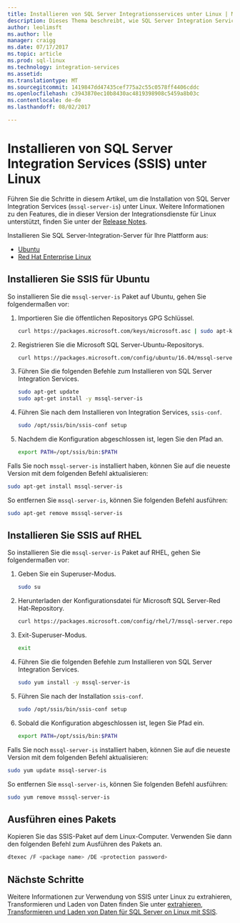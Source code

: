 ```yaml
---
title: Installieren von SQL Server Integrationsservices unter Linux | Microsoft Docs
description: Dieses Thema beschreibt, wie SQL Server Integration Services unter Linux zu installieren.
author: leolimsft
ms.author: lle
manager: craigg
ms.date: 07/17/2017
ms.topic: article
ms.prod: sql-linux
ms.technology: integration-services
ms.assetid: 
ms.translationtype: MT
ms.sourcegitcommit: 1419847dd47435cef775a2c55c0578ff4406cddc
ms.openlocfilehash: c3943870ec10b8430ac4819398908c5459a8b03c
ms.contentlocale: de-de
ms.lasthandoff: 08/02/2017

---
```

# <a name="install-sql-server-integration-services-ssis-on-linux"></a>Installieren von SQL Server Integration Services (SSIS) unter Linux


Führen Sie die Schritte in diesem Artikel, um die Installation von SQL Server Integration Services (`mssql-server-is`) unter Linux. Weitere Informationen zu den Features, die in dieser Version der Integrationsdienste für Linux unterstützt, finden Sie unter der [Release Notes](sql-server-linux-release-notes.md).

Installieren Sie SQL Server-Integration-Server für Ihre Plattform aus:

- [Ubuntu](#ubuntu)
- [Red Hat Enterprise Linux](#RHEL)



## <a name="ubuntu"></a>Installieren Sie SSIS für Ubuntu
So installieren Sie die `mssql-server-is` Paket auf Ubuntu, gehen Sie folgendermaßen vor:


1.  Importieren Sie die öffentlichen Repositorys GPG Schlüssel.

    ```bash
    curl https://packages.microsoft.com/keys/microsoft.asc | sudo apt-key add –
    ```


2.  Registrieren Sie die Microsoft SQL Server-Ubuntu-Repositorys.

    ```bash
    curl https://packages.microsoft.com/config/ubuntu/16.04/mssql-server.list | sudo tee /etc/apt/sources.list.d/mssql-server.list
    ```


3.  Führen Sie die folgenden Befehle zum Installieren von SQL Server Integration Services.

    ```bash
    sudo apt-get update
    sudo apt-get install -y mssql-server-is
    ```


4.  Führen Sie nach dem Installieren von Integration Services, `ssis-conf`.

    ```bash
    sudo /opt/ssis/bin/ssis-conf setup
    ```


5.  Nachdem die Konfiguration abgeschlossen ist, legen Sie den Pfad an.

    ```bash
    export PATH=/opt/ssis/bin:$PATH
    ```


Falls Sie noch `mssql-server-is` installiert haben, können Sie auf die neueste Version mit dem folgenden Befehl aktualisieren:

```bash
sudo apt-get install mssql-server-is
```


So entfernen Sie `mssql-server-is`, können Sie folgenden Befehl ausführen:
```bash
sudo apt-get remove msssql-server-is
```



## <a name="RHEL"></a>Installieren Sie SSIS auf RHEL
So installieren Sie die `mssql-server-is` Paket auf RHEL, gehen Sie folgendermaßen vor:


1.  Geben Sie ein Superuser-Modus.

    ```bash
    sudo su
    ```


2.  Herunterladen der Konfigurationsdatei für Microsoft SQL Server-Red Hat-Repository.

    ```bash
    curl https://packages.microsoft.com/config/rhel/7/mssql-server.repo > /etc/yum.repos.d/mssql-server.repo
    ```


3.  Exit-Superuser-Modus.

    ```bash
    exit
    ```


4.  Führen Sie die folgenden Befehle zum Installieren von SQL Server Integration Services.

    ```bash
    sudo yum install -y mssql-server-is
    ```


5.  Führen Sie nach der Installation `ssis-conf`.

    ```bash
    sudo /opt/ssis/bin/ssis-conf setup
    ```


6.  Sobald die Konfiguration abgeschlossen ist, legen Sie Pfad ein.

    ```bash
    export PATH=/opt/ssis/bin:$PATH
    ```


Falls Sie noch `mssql-server-is` installiert haben, können Sie auf die neueste Version mit dem folgenden Befehl aktualisieren:

```bash
sudo yum update mssql-server-is
```


So entfernen Sie `mssql-server-is`, können Sie folgenden Befehl ausführen:
```bash
sudo yum remove msssql-server-is
```




## <a name="run-a-package"></a>Ausführen eines Pakets
Kopieren Sie das SSIS-Paket auf dem Linux-Computer. Verwenden Sie dann den folgenden Befehl zum Ausführen des Pakets an.

```bash
dtexec /F <package name> /DE <protection password>
```



## <a name="next-steps"></a>Nächste Schritte

Weitere Informationen zur Verwendung von SSIS unter Linux zu extrahieren, Transformieren und Laden von Daten finden Sie unter [extrahieren, Transformieren und Laden von Daten für SQL Server on Linux mit SSIS](sql-server-linux-migrate-ssis.md).
